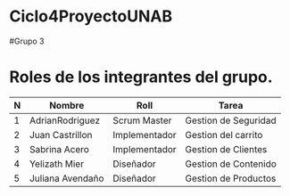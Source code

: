 # Ciclo4ProyectoUNAB

#Grupo 3

# Roles de los integrantes del grupo.
| N 	| Nombre                         	| Roll 	| Tarea                       	|
|---	|--------------------------------	|---	|---------------------------	|
| 1 	| AdrianRodriguez          	|Scrum Master	| Gestion de Seguridad        	|
| 2 	| Juan Castrillon          	|Implementador	| Gestion del carrito        	|
| 3 	| Sabrina Acero 	    |Implementador	| Gestion de Clientes         	|
| 4 	| Yelizath Mier      	|Diseñador	| Gestion de Contenido          |
| 5 	| Juliana Avendaño   	|Diseñador	| Gestion de Productos    	|
